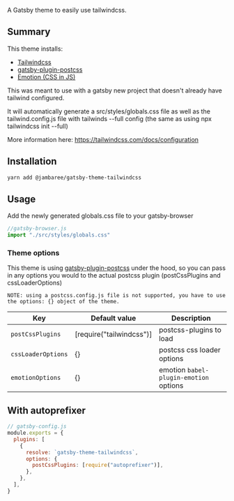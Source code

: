 A Gatsby theme to easily use tailwindcss.

## Summary

This theme installs:

- [Tailwindcss](https://tailwindcss.com)
- [gatsby-plugin-postcss](https://www.gatsbyjs.org/packages/gatsby-plugin-postcss/)
- [Emotion (CSS in JS)](https://emotion.sh)

This was meant to use with a gatsby new project that doesn't already have tailwind configured.

It will automatically generate a src/styles/globals.css file as well as the tailwind.config.js file with tailwinds --full config (the same as using npx tailwindcss init --full)

More information here: https://tailwindcss.com/docs/configuration

## Installation

```sh
yarn add @jambaree/gatsby-theme-tailwindcss
```

## Usage

Add the newly generated globals.css file to your gatsby-browser

```js
//gatsby-browser.js
import "./src/styles/globals.css"
```

### Theme options

This theme is using [gatsby-plugin-postcss](https://www.gatsbyjs.org/packages/gatsby-plugin-postcss/) under the hood, so you can pass in any options you would to the actual postcss plugin (postCssPlugins and cssLoaderOptions)

    NOTE: using a postcss.config.js file is not supported, you have to use the options: {} object of the theme.

| Key                | Default value            | Description                            |
| ------------------ | ------------------------ | -------------------------------------- |
| `postCssPlugins`   | [require("tailwindcss")] | postcss-plugins to load                |
| `cssLoaderOptions` | {}                       | postcss css loader options             |
| `emotionOptions`   | {}                       | emotion `babel-plugin-emotion` options |

## With autoprefixer

```js
// gatsby-config.js
module.exports = {
  plugins: [
    {
      resolve: `gatsby-theme-tailwindcss`,
      options: {
        postCssPlugins: [require("autoprefixer")],
      },
    },
  ],
}
```
